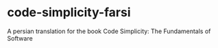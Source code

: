 # code-simplicity-farsi
A persian translation for the book Code Simplicity: The Fundamentals of Software
